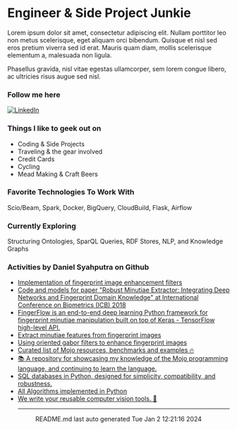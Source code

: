 # Engineer & Side Project Junkie

Lorem ipsum dolor sit amet, consectetur adipiscing elit. Nullam porttitor leo non metus scelerisque, eget aliquam orci bibendum. Quisque et nisl sed eros pretium viverra sed id erat. Mauris quam diam, mollis scelerisque elementum a, malesuada non ligula. 

Phasellus gravida, nisl vitae egestas ullamcorper, sem lorem congue libero, ac ultricies risus augue sed nisl.

### Follow me here
<a href="https://www.linkedin.com/in/danielsyahputra" target="_blank"><img alt="LinkedIn" src="https://img.shields.io/badge/linkedin-%230077B5.svg?&style=for-the-badge&logo=linkedin&logoColor=white" /></a>

### Things I like to geek out on
 - Coding & Side Projects
 - Traveling & the gear involved
 - Credit Cards
 - Cycling
 - Mead Making & Craft Beers


### Favorite Technologies To Work With
Scio/Beam, Spark, Docker, BigQuery, CloudBuild, Flask, Airflow

### Currently Exploring
Structuring Ontologies, SparQL Queries, RDF Stores, NLP, and Knowledge Graphs 

### Activities by Daniel Syahputra on Github
 - [Implementation of fingerprint image enhancement filters](https://github.com/danielsyahputra/fingerprints)
 - [Code and models for paper "Robust Minutiae Extractor: Integrating Deep Networks and Fingerprint Domain Knowledge" at International Conference on Biometrics (ICB) 2018](https://github.com/danielsyahputra/MinutiaeNet)
 - [FingerFlow is an end-to-end deep learning Python framework for fingerprint minutiae manipulation built on top of Keras - TensorFlow high-level API.](https://github.com/danielsyahputra/fingerflow)
 - [Extract minutiae features from fingerprint images](https://github.com/danielsyahputra/Fingerprint-Feature-Extraction)
 - [Using oriented gabor filters to enhance fingerprint images](https://github.com/danielsyahputra/Fingerprint-Enhancement-Python)
 - [Curated list of Mojo resources, benchmarks and examples 🔥](https://github.com/danielsyahputra/mojo-is-awesome)
 - [📚️ A repository for showcasing my knowledge of the Mojo programming language, and continuing to learn the language.](https://github.com/danielsyahputra/Learn-Mojo)
 - [SQL databases in Python, designed for simplicity, compatibility, and robustness.](https://github.com/danielsyahputra/sqlmodel)
 - [All Algorithms implemented in Python](https://github.com/danielsyahputra/Algorithms-Python)
 - [We write your reusable computer vision tools. 💜](https://github.com/danielsyahputra/supervision)<hr>
<div align="center">
README.md last auto generated Tue Jan  2 12:21:16 2024
<br>
</div>